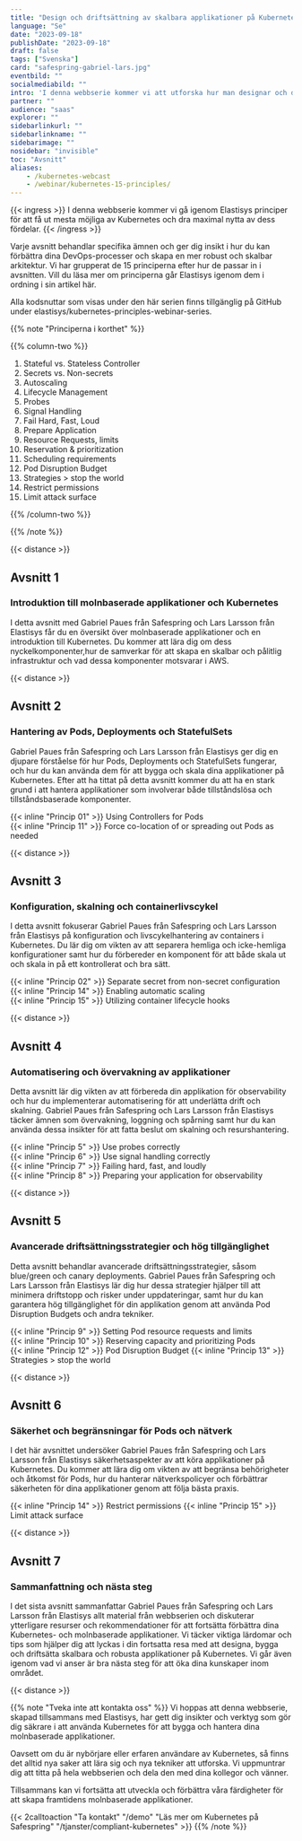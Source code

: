 ```yaml
---
title: "Design och driftsättning av skalbara applikationer på Kubernetes"
language: "Se"
date: "2023-09-18"
publishDate: "2023-09-18"
draft: false
tags: ["Svenska"]
card: "safespring-gabriel-lars.jpg"
eventbild: ""
socialmediabild: ""
intro: 'I denna webbserie kommer vi att utforska hur man designar och driftsätter skalbara applikationer på Kubernetes.'
partner: ""
audience: "saas"
explorer: ""
sidebarlinkurl: ""
sidebarlinkname: ""
sidebarimage: ""
nosidebar: "invisible"
toc: "Avsnitt"
aliases:
    - /kubernetes-webcast
    - /webinar/kubernetes-15-principles/
---
```


{{< ingress >}}
I denna webbserie kommer vi gå igenom Elastisys principer för att få ut mesta möjliga av Kubernetes och dra maximal nytta av dess fördelar.
{{< /ingress >}}

Varje avsnitt behandlar specifika ämnen och ger dig insikt i hur du kan förbättra dina DevOps-processer och skapa en mer robust och skalbar arkitektur. Vi har grupperat de 15 principerna efter hur de passar in i avsnitten. Vill du läsa mer om principerna går Elastisys igenom dem i ordning i sin artikel här.

Alla kodsnuttar som visas under den här serien finns tillgänglig på GitHub under elastisys/kubernetes-principles-webinar-series.

{{% note "Principerna i korthet" %}}

{{% column-two %}}

1. Stateful vs. Stateless Controller
2. Secrets vs. Non-secrets
3. Autoscaling
4. Lifecycle Management
5. Probes
6. Signal Handling
7. Fail Hard, Fast, Loud
8. Prepare Application
9. Resource Requests, limits
10. Reservation & prioritization
11. Scheduling requirements
12. Pod Disruption Budget
13. Strategies > stop the world
14. Restrict permissions
15. Limit attack surface

{{% /column-two %}}

{{% /note %}}

{{< distance >}}

## Avsnitt 1
### Introduktion till molnbaserade applikationer och Kubernetes

I detta avsnitt med Gabriel Paues från Safespring och Lars Larsson från Elastisys får du en översikt över molnbaserade applikationer och en introduktion till Kubernetes. Du kommer att lära dig om dess nyckelkomponenter,hur de samverkar för att skapa en skalbar och pålitlig infrastruktur och vad dessa komponenter motsvarar i AWS.

{{< distance >}}



## Avsnitt 2
### Hantering av Pods, Deployments och StatefulSets
Gabriel Paues från Safespring och Lars Larsson från Elastisys ger dig en djupare förståelse för hur Pods, Deployments och StatefulSets fungerar, och hur du kan använda dem för att bygga och skala dina applikationer på Kubernetes. Efter att ha tittat på detta avsnitt kommer du att ha en stark grund i att hantera applikationer som involverar både tillståndslösa och tillståndsbaserade komponenter.

{{< inline "Princip 01" >}} Using Controllers for Pods  
{{< inline "Princip 11" >}} Force co-location of or spreading out Pods as needed  


{{< distance >}}



## Avsnitt 3
### Konfiguration, skalning och containerlivscykel
I detta avsnitt fokuserar Gabriel Paues från Safespring och Lars Larsson från Elastisys på konfiguration och livscykelhantering av containers i Kubernetes. Du lär dig om vikten av att separera hemliga och icke-hemliga konfigurationer samt hur du förbereder en komponent för att både skala ut och skala in på ett kontrollerat och bra sätt.

{{< inline "Princip 02" >}} Separate secret from non-secret configuration  
{{< inline "Princip 14" >}}	Enabling automatic scaling  
{{< inline "Princip 15" >}} Utilizing container lifecycle hooks


{{< distance >}}



## Avsnitt 4
### Automatisering och övervakning av applikationer
Detta avsnitt lär dig vikten av att förbereda din applikation för observability och hur du implementerar automatisering för att underlätta drift och skalning. Gabriel Paues från Safespring och Lars Larsson från Elastisys täcker ämnen som övervakning, loggning och spårning samt hur du kan använda dessa insikter för att fatta beslut om skalning och resurshantering.

{{< inline "Princip 5" >}} Use probes correctly  
{{< inline "Princip 6" >}} Use signal handling correctly    
{{< inline "Princip 7" >}} Failing hard, fast, and loudly  
{{< inline "Princip 8" >}} Preparing your application for observability


{{< distance >}}



## Avsnitt 5
### Avancerade driftsättningsstrategier och hög tillgänglighet
Detta avsnitt behandlar avancerade driftsättningsstrategier, såsom blue/green och canary deployments. Gabriel Paues från Safespring och Lars Larsson från Elastisys lär dig hur dessa strategier hjälper till att minimera driftstopp och risker under uppdateringar, samt hur du kan garantera hög tillgänglighet för din applikation genom att använda Pod Disruption Budgets och andra tekniker.

{{< inline "Princip 9" >}} Setting Pod resource requests and limits  
{{< inline "Princip 10" >}} Reserving capacity and prioritizing Pods  
{{< inline "Princip 12" >}} Pod Disruption Budget
{{< inline "Princip 13" >}} Strategies > stop the world


{{< distance >}}



## Avsnitt 6
### Säkerhet och begränsningar för Pods och nätverk
I det här avsnittet undersöker Gabriel Paues från Safespring och Lars Larsson från Elastisys säkerhetsaspekter av att köra applikationer på Kubernetes. Du kommer att lära dig om vikten av att begränsa behörigheter och åtkomst för Pods, hur du hanterar nätverkspolicyer och  förbättrar säkerheten för dina applikationer genom att följa bästa praxis.

{{< inline "Princip 14" >}} Restrict permissions
{{< inline "Princip 15" >}} Limit attack surface


{{< distance >}}



## Avsnitt 7
### Sammanfattning och nästa steg
I det sista avsnitt sammanfattar Gabriel Paues från Safespring och Lars Larsson från Elastisys allt material från webbserien och diskuterar ytterligare resurser och rekommendationer för att fortsätta förbättra dina Kubernetes- och molnbaserade applikationer. Vi täcker viktiga lärdomar och tips som hjälper dig att lyckas i din fortsatta resa med att designa, bygga och driftsätta skalbara och robusta applikationer på Kubernetes. Vi går även igenom vad vi anser är bra nästa steg för att öka dina kunskaper inom området.


{{< distance >}}

{{% note "Tveka inte att kontakta oss" %}}
Vi hoppas att denna webbserie, skapad tillsammans med Elastisys, har gett dig insikter och verktyg som gör dig säkrare i att använda Kubernetes för att bygga och hantera dina molnbaserade applikationer. 

Oavsett om du är nybörjare eller erfaren användare av Kubernetes, så finns det alltid nya saker att lära sig och nya tekniker att utforska. Vi uppmuntrar dig att titta på hela webbserien och dela den med dina kollegor och vänner. 

Tillsammans kan vi fortsätta att utveckla och förbättra våra färdigheter för att skapa framtidens molnbaserade applikationer. 

{{< 2calltoaction "Ta kontakt" "/demo" "Läs mer om Kubernetes på Safespring" "/tjanster/compliant-kubernetes" >}}
{{% /note %}}